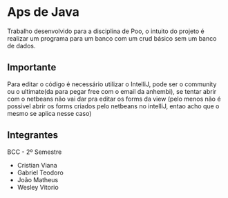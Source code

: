 # Aps de Java
Trabalho desenvolvido para a disciplina de Poo, o intuito do projeto é realizar um programa para um banco com um crud básico sem um banco de dados.

## Importante
Para editar o código é necessário utilizar o IntelliJ, pode ser o community ou o ultimate(da para pegar free com o email da anhembi), se tentar abrir com o netbeans não vai dar pra editar os forms da view (pelo menos não é possivel abrir os forms criados pelo netbeans no intelliJ, entao acho que o mesmo se aplica nesse caso)

## Integrantes
BCC - 2º Semestre

+ Cristian Viana
+ Gabriel Teodoro
+ João Matheus
+ Wesley Vitorio
